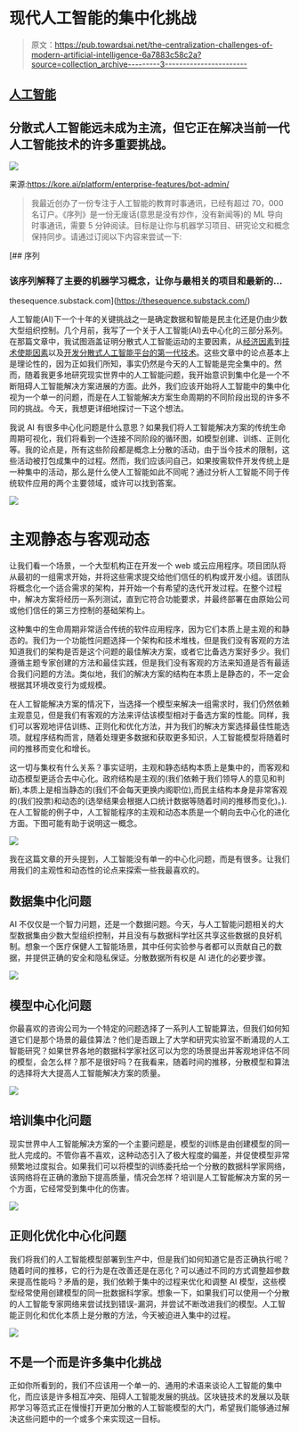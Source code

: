 # 现代人工智能的集中化挑战

> 原文：<https://pub.towardsai.net/the-centralization-challenges-of-modern-artificial-intelligence-6a7883c58c2a?source=collection_archive---------3----------------------->

## [人工智能](https://towardsai.net/p/category/artificial-intelligence)

## 分散式人工智能远未成为主流，但它正在解决当前一代人工智能技术的许多重要挑战。

![](img/cdec2b6cdd1e9be41bddca9261e7c691.png)

来源:https://kore.ai/platform/enterprise-features/bot-admin/

> 我最近创办了一份专注于人工智能的教育时事通讯，已经有超过 70，000 名订户。《序列》是一份无废话(意思是没有炒作，没有新闻等)的 ML 导向时事通讯，需要 5 分钟阅读。目标是让你与机器学习项目、研究论文和概念保持同步。请通过订阅以下内容来尝试一下:

[](https://thesequence.substack.com/) [## 序列

### 该序列解释了主要的机器学习概念，让你与最相关的项目和最新的…

thesequence.substack.com](https://thesequence.substack.com/) 

人工智能(AI)下一个十年的关键挑战之一是确定数据和智能是民主化还是仍由少数大型组织控制。几个月前，我写了一个关于人工智能(AI)去中心化的三部分系列。在那篇文章中，我试图涵盖证明分散式人工智能运动的主要因素，从[经济因素](https://medium.com/datadriveninvestor/why-decentralized-ai-matters-part-i-economics-and-enablers-5576aeeb43d1)到[技术使能因素](https://medium.com/datadriveninvestor/why-decentralized-ai-matters-part-ii-technological-enablers-a67e3115312e)以及[开发分散式人工智能平台的第一代技术](https://medium.com/datadriveninvestor/why-decentralized-ai-matters-part-iii-technologies-930c3c9d10d)。这些文章中的论点基本上是理论性的，因为正如我们所知，事实仍然是今天的人工智能是完全集中的。然而，随着我更多地研究现实世界中的人工智能问题，我开始意识到集中化是一个不断阻碍人工智能解决方案进展的方面。此外，我们应该开始将人工智能中的集中化视为一个单一的问题，而是在人工智能解决方案生命周期的不同阶段出现的许多不同的挑战。今天，我想更详细地探讨一下这个想法。

我说 AI 有很多中心化问题是什么意思？如果我们将人工智能解决方案的传统生命周期可视化，我们将看到一个连接不同阶段的循环图，如模型创建、训练、正则化等。我的论点是，所有这些阶段都是概念上分散的活动，由于当今技术的限制，这些活动被打包成集中的过程。然而，我们应该问自己，如果按需软件开发传统上是一种集中的活动，那么是什么使人工智能如此不同呢？通过分析人工智能不同于传统软件应用的两个主要领域，或许可以找到答案。

![](img/427c6a8606203b780e1b0cd1d1068e39.png)

# 主观静态与客观动态

让我们看一个场景，一个大型机构正在开发一个 web 或云应用程序。项目团队将从最初的一组需求开始，并将这些需求提交给他们信任的机构或开发小组。该团队将概念化一个适合需求的架构，并开始一个有希望的迭代开发过程。在整个过程中，解决方案将经历一系列测试，直到它符合功能要求，并最终部署在由原始公司或他们信任的第三方控制的基础架构上。

这种集中的生命周期非常适合传统的软件应用程序，因为它们本质上是主观的和静态的。我们为一个功能性问题选择一个架构和技术堆栈，但是我们没有客观的方法知道我们的架构是否是这个问题的最佳解决方案，或者它比备选方案好多少。我们遵循主题专家创建的方法和最佳实践，但是我们没有客观的方法来知道是否有最适合我们问题的方法。类似地，我们的解决方案的结构在本质上是静态的，不一定会根据其环境改变行为或规模。

在人工智能解决方案的情况下，当选择一个模型来解决一组需求时，我们仍然依赖主观意见，但是我们有客观的方法来评估该模型相对于备选方案的性能。同样，我们可以客观地评估训练、正则化和优化方法，并为我们的解决方案选择最佳性能选项。就程序结构而言，随着处理更多数据和获取更多知识，人工智能模型将随着时间的推移而变化和增长。

这一切与集权有什么关系？事实证明，主观和静态结构本质上是集中的，而客观和动态模型更适合去中心化。政府结构是主观的(我们依赖于我们领导人的意见和判断),本质上是相当静态的(我们不会每天更换内阁职位),而民主结构本身是非常客观的(我们投票)和动态的(选举结果会根据人口统计数据等随着时间的推移而变化)。).在人工智能的例子中，人工智能程序的主观和动态本质是一个朝向去中心化的进化方面。下图可能有助于说明这一概念。

![](img/f1480d59486e9158206058cb50aa36cc.png)

我在这篇文章的开头提到，人工智能没有单一的中心化问题，而是有很多。让我们用我们的主观性和动态性的论点来探索一些我最喜欢的。

## 数据集中化问题

AI 不仅仅是一个智力问题，还是一个数据问题。今天，与人工智能问题相关的大型数据集由少数大型组织控制，并且没有与数据科学社区共享这些数据的良好机制。想象一个医疗保健人工智能场景，其中任何实验参与者都可以贡献自己的数据，并提供正确的安全和隐私保证。分散数据所有权是 AI 进化的必要步骤。

![](img/715550fe183ecdb13344ef15e03b52ed.png)

## 模型中心化问题

你最喜欢的咨询公司为一个特定的问题选择了一系列人工智能算法，但我们如何知道它们是那个场景的最佳算法？他们是否跟上了大学和研究实验室不断涌现的人工智能研究？如果世界各地的数据科学家社区可以为您的场景提出并客观地评估不同的模型，会怎么样？那不是很好吗？在我看来，随着时间的推移，分散模型和算法的选择将大大提高人工智能解决方案的质量。

![](img/f5f1c6d3f5bac0ee82c4ac13d2fd96ef.png)

## 培训集中化问题

现实世界中人工智能解决方案的一个主要问题是，模型的训练是由创建模型的同一批人完成的。不管你喜不喜欢，这种动态引入了极大程度的偏差，并促使模型非常频繁地过度拟合。如果我们可以将模型的训练委托给一个分散的数据科学家网络，该网络将在正确的激励下提高质量，情况会怎样？培训是人工智能解决方案的另一个方面，它经常受到集中化的伤害。

![](img/48fdf834abd8fd1d7b08fd8ae652ed51.png)

## 正则化优化中心化问题

我们将我们的人工智能模型部署到生产中，但是我们如何知道它是否正确执行呢？随着时间的推移，它的行为是在改善还是在恶化？可以通过不同的方式调整超参数来提高性能吗？矛盾的是，我们依赖于集中的过程来优化和调整 AI 模型，这些模型经常使用创建模型的同一批数据科学家。想象一下，如果我们可以使用一个分散的人工智能专家网络来尝试找到错误-漏洞，并尝试不断改进我们的模型。人工智能正则化和优化本质上是分散的方法，今天被迫进入集中的过程。

![](img/69b4ceb91064973bebe01dc080195e74.png)

## 不是一个而是许多集中化挑战

正如你所看到的，我们不应该用一个单一的、通用的术语来谈论人工智能的集中化，而应该是许多相互冲突、阻碍人工智能发展的挑战。区块链技术的发展以及联邦学习等范式正在慢慢打开更加分散的人工智能模型的大门，希望我们能够通过解决这些问题中的一个或多个来实现这一目标。